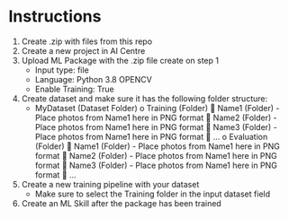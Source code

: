 # Instructions

1. Create .zip with files from this repo
2. Create a new project in AI Centre
3. Upload ML Package with the .zip file create on step 1
	- Input type: file
	- Language: Python 3.8 OPENCV
	- Enable Training: True
4. Create dataset and make sure it has the following folder structure:
	- MyDataset (Dataset Folder)
		o Training (Folder)
			 Name1 (Folder) - Place photos from Name1 here in PNG format
			 Name2 (Folder) - Place photos from Name1 here in PNG format
			 Name3 (Folder) - Place photos from Name1 here in PNG format
			 …
		o Evaluation (Folder) 
			 Name1 (Folder) - Place photos from Name1 here in PNG format
			 Name2 (Folder) - Place photos from Name1 here in PNG format
			 Name3 (Folder) - Place photos from Name1 here in PNG format
			 …
4. Create a new training pipeline with your dataset
	- Make sure to select the Training folder in the input dataset field
5. Create an ML Skill after the package has been trained
